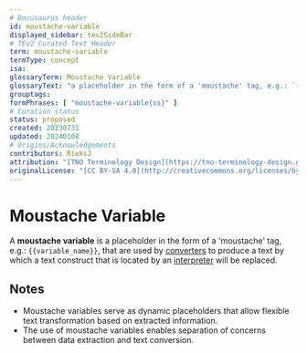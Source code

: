 ```yaml
---
# Docusaurus header
id: moustache-variable
displayed_sidebar: tev2SideBar
# TEv2 Curated Text Header
term: moustache-variable
termType: concept
isa:
glossaryTerm: Moustache Variable
glossaryText: "a placeholder in the form of a 'moustache' tag, e.g.: `{{variable_name}}`, that are used by [converters](@) to produce a text by which a text construct that is located by an [interpreter](@) will be replaced. See also https://mustache.github.io/mustache.5.html"
grouptags:
formPhrases: [ "moustache-variable{ss}" ]
# Curation status
status: proposed
created: 20230731
updated: 20240108
# Origins/Acknowledgements
contributors: RieksJ
attribution: "[TNO Terminology Design](https://tno-terminology-design.github.io/tev2-specifications/docs)"
originalLicense: "[CC BY-SA 4.0](http://creativecommons.org/licenses/by-sa/4.0/?ref=chooser-v1)"
---
```


# Moustache Variable

A **moustache variable** is a placeholder in the form of a 'moustache' tag, e.g.: `{{variable_name}}`, that are used by [converters](@) to produce a text by which a text construct that is located by an [interpreter](@) will be replaced.

## Notes

- Moustache variables serve as dynamic placeholders that allow flexible text transformation based on extracted information.
- The use of moustache variables enables separation of concerns between data extraction and text conversion.
